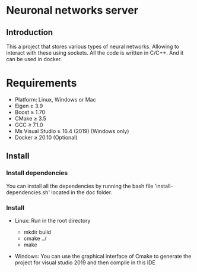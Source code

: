 # Neuronal networks server

## Introduction

This a project that stores various types of neural networks. Allowing to interact with these using sockets. All the code
is written in C/C++. And it can be used in docker.

# Requirements

+ Platform: Linux, Windows or Mac
+ Eigen ≥ 3.9
+ Boost ≥ 1.70
+ CMake ≥ 3.5
+ GCC ≥ 7.1.0
+ Ms Visual Studio ≥ 16.4 (2019) (Windows only)
+ Docker ≥ 20.10  (Optional)

## Install

### Install dependencies

You can install all the dependencies by running the bash file 'install-dependencies.sh' located in the doc folder.

### Install

+ Linux: Run in the root directory
    + mkdir build
    + cmake ../
    + make

+ Windows: You can use the graphical interface of Cmake to generate the project for visual studio 2019 and then compile
  in this IDE 
  

